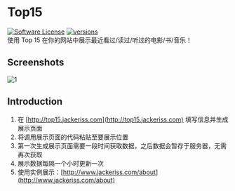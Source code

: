 # Top15
[![Software License](https://img.shields.io/badge/license-MIT-brightgreen.svg)](LICENSE.txt)
[![versions](https://img.shields.io/badge/versions%20-%20%201.0.0-blue.svg)]()  
使用 Top 15 在你的网站中展示最近看过/读过/听过的电影/书/音乐！

## Screenshots
![1](http://image.jackeriss.com/project/Top15/1.jpg) 

## Introduction
1. 在 [http://top15.jackeriss.com](http://top15.jackeriss.com) 填写信息并生成展示页面
2. 将调用展示页面的代码粘贴至要展示位置
3. 第一次生成展示页面需要一段时间获取数据，之后数据会暂存于服务器，无需再次获取
4. 展示数据每隔一个小时更新一次
5. 使用实例展示：[http://www.jackeriss.com/about](http://www.jackeriss.com/about)
